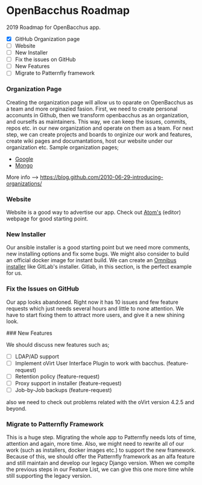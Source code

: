 # OpenBacchus Roadmap

2019 Roadmap for OpenBacchus app.


- [x] GitHub Organization page
- [ ] Website
- [ ] New Installer
- [ ] Fix the issues on GitHub 
- [ ] New Features
- [ ] Migrate to Patternfly framework 

### Organization Page

Creating the organization page will allow us to oparate on OpenBacchus as a team and more orginazied fasion. First, we need to create personal acconunts in Github, then we transform openbacchus as an organization, and ourselfs as maintainers. This way, we can keep the issues, commits, repos etc. in our new organization and operate on them as a team. For next step, we can create projects and boards to orginize our work and features, create wiki pages and documantations, host our website under our organization etc. Sample organization pages;

- [Google](https://github.com/google)
- [Mongo](https://github.com/topics/mongodb)

More info --> https://blog.github.com/2010-06-29-introducing-organizations/


### Website

Website is a good way to advertise our app. Check out [Atom's](https://atom.io/) (editor) webpage for good starting point. 

### New Installer

Our ansible installer is a good starting point but we need more comments, new installing options and fix some bugs. We might also consider to build an official docker image for instant build. We can create an [Omnibus installer](https://github.com/chef/omnibus) like GitLab's installer. Gitlab, in this section, is the perfect example for us.

### Fix the Issues on GitHub

Our app looks abandoned. Right now it has 10 issues and few feature requests which just needs several hours and little to none attention. We have to start fixing them to attract more users, and give it a new shining look.  

### New Features

We should discuss new features such as;

- [ ] LDAP/AD support
- [ ] Implement oVirt User Interface Plugin to work with bacchus. (feature-request)
- [ ] Retention policy (feature-request) 
- [ ] Proxy support in installer (feature-request)
- [ ] Job-by-Job backups (feature-request)

also we need to check out problems related with the oVirt version 4.2.5 and beyond.

### Migrate to Patternfly Framework

This is a huge step. Migrating the whole app to Patternfly needs lots of time, attention and again, more time. Also, we might need to rewrite all of our work (such as installers, docker images etc.) to support the new framework. Because of this, we should offer the Patternfly framework as an alfa feature and still maintain and develop our legacy Django version. When we complte the previous steps in our Feature List, we can give this one more time while still supporting the legacy version.  
